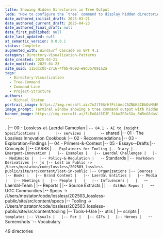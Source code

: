 ```yaml
---
title: Showing Hidden Directories in Tree Output
lede: "How to configure the `tree` command to display hidden directories and files when visualizing project folder structures."
date_authored_initial_draft: 2025-03-21
date_authored_current_draft: 2025-04-23
date_authored_final_draft: null
date_first_published: null
date_last_updated: null
at_semantic_version: 0.0.0.1
status: Complete
augmented_with: Windsurf Cascade on GPT 4.1
category: Directory-Visualization-Patterns
date_created: 2025-03-21
date_modified: 2025-04-23
site_uuid: 115dcc0b-2716-4f0b-9692-e9d357091a2a
tags:
  - Directory-Visualization
  - Tree-Command
  - Command-Line
  - Project-Structure
authors:
  - Michael Staton
portrait_image: https://img.recraft.ai/7nZlT0SrHfPilAmcC5ZNbK3CEbOsM5E9YAo5SDr3PPA/rs:fit:1024:1820:0/raw:1/plain/abs://external/images/b56c895f-cc46-411a-8be0-de862ae4d360
image_prompt: Terminal window showing a tree command output with hidden directories and files, modern developer workspace, clean visualization.
banner_image: https://img.recraft.ai/5LEo84J6EJF_5tAxZP8cSXx_6W5nG8das3-NqnStGZ0/rs:fit:2048:1024:0/raw:1/plain/abs://external/images/0b25d8ca-8eae-4cc3-a39b-e8fa037301e0
---
```


.
|-- 00 - Lossless-at-Laerdal Gameplan
|   `-- 04.1 - AI to Insight Specifications
|       |-- services
|       `-- shared
|-- 01 - The Lossless Innovation Cookbook
|-- 02 - Recommendations
|-- 03 - Exploration-Findings
|-- 04 - Primers-&-Context
|-- 05 - Essays--Drafts
|-- Concepts
|   |-- CARBS
|   `-- Explainers for Tooling
|-- Diary
|-- Emergent-Innovation
|   |-- Examples
|   |-- Laerdal Challenges
|   |-- MediHacks
|   |-- Policy-&-Regulation
|   `-- Standards
|       `-- Markdown Derivatives
|-- js
|-- Lost in Public -> /Users/mpstaton/code/lossless/202503_lossless-public/site/src/content/lost-in-public
|-- Organizations
|-- Sources
|   |-- Books
|   |-- Brand Content
|   |-- Laerdal Entities
|   |-- Media
|   |-- Meetings
|   |-- People
|   |   |-- Influencers
|   |   `-- Laerdal-Team
|   |-- Reports
|   |-- Source Extracts
|   |   `-- GitHub Repos
|   `-- UGC Communities
|-- Specs -> /Users/mpstaton/code/lossless/202503_lossless-public/site/src/content/specs
|-- Tooling -> /Users/mpstaton/code/lossless/202503_lossless-public/site/src/content/tooling
|-- Tools-I-Use
|-- utils
|   |-- scripts
|   `-- templates
|-- Visuals
|   |-- For
|   |-- GIFs
|   |-- Heroes
|   `-- Screenshots
`-- Vocabulary

49 directories